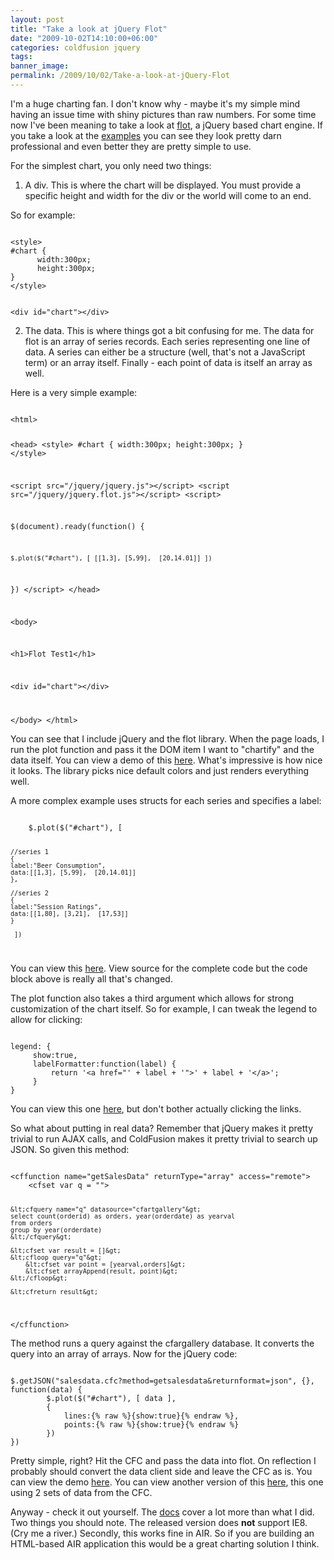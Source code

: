 ```yaml
---
layout: post
title: "Take a look at jQuery Flot"
date: "2009-10-02T14:10:00+06:00"
categories: coldfusion jquery 
tags: 
banner_image: 
permalink: /2009/10/02/Take-a-look-at-jQuery-Flot
---
```


I'm a huge charting fan. I don't know why - maybe it's my simple mind having an issue time with shiny pictures than raw numbers. For some time now I've been meaning to take a look at <a href="http://code.google.com/p/flot/">flot</a>, a jQuery based chart engine. If you take a look at the <a href="http://people.iola.dk/olau/flot/examples/">examples</a> you can see they look pretty darn professional and even better they are pretty simple to use.
<!--more-->
For the simplest chart, you only need two things:

1) A div. This is where the chart will be displayed. You must provide a specific height and width for the div or the world will come to an end. 

So for example:

<code>
&lt;style&gt;
#chart {
      width:300px;
      height:300px;
}
&lt;/style&gt;

&lt;div id="chart"&gt;&lt;/div&gt;
</code>

2) The data. This is where things got a bit confusing for me. The data for flot is an array of series records. Each series representing one line of data. A series can either be a structure (well, that's not a JavaScript term) or an array itself. Finally - each point of data is itself an array as well.

Here is a very simple example:

<code>
&lt;html&gt;

&lt;head&gt;
&lt;style&gt;
#chart {
      width:300px;
      height:300px;
}
&lt;/style&gt;

&lt;script src="/jquery/jquery.js"&gt;&lt;/script&gt;
&lt;script src="/jquery/jquery.flot.js"&gt;&lt;/script&gt;
&lt;script&gt;

$(document).ready(function() {

    $.plot($("#chart"), [ [[1,3], [5,99],  [20,14.01]] ])
	
})
&lt;/script&gt;
&lt;/head&gt;

&lt;body&gt;

&lt;h1&gt;Flot Test1&lt;/h1&gt;

&lt;div id="chart"&gt;&lt;/div&gt;

&lt;/body&gt;
&lt;/html&gt;
</code>

You can see that I include jQuery and the flot library. When the page loads, I run the plot function and pass it the DOM item I want to "chartify" and the data itself. You can view a demo of this <a href="http://www.raymondcamden.com/demos/flot/test.html">here</a>. What's impressive is how nice it looks. The library picks nice default colors and just renders everything well. 

A more complex example uses structs for each series and specifies a label:

<code>
    $.plot($("#chart"), [ 
	
	//series 1
	{
    label:"Beer Consumption",
	data:[[1,3], [5,99],  [20,14.01]]
	},

    //series 2
    {
    label:"Session Ratings",
    data:[[1,80], [3,21],  [17,53]]
    }
	
	 ])
</code>

You can view this <a href="http://www.coldfusionjedi.com/demos/flot/test2.html">here</a>. View source for the complete code but the code block above is really all that's changed. 

The plot function also takes a third argument which allows for strong customization of the chart itself. So for example, I can tweak the legend to allow for clicking:

<code>
legend: {
     show:true,
     labelFormatter:function(label) {
         return '&lt;a href="' + label + '"&gt;' + label + '&lt;/a&gt;';
     }
}
</code>

You can view this one <a href="http://www.coldfusionjedi.com/demos/flot/test3.html">here</a>, but don't bother actually clicking the links. 

So what about putting in real data? Remember that jQuery makes it pretty trivial to run AJAX calls, and ColdFusion makes it pretty trivial to search up JSON. So given this method:

<code>
&lt;cffunction name="getSalesData" returnType="array" access="remote"&gt;
    &lt;cfset var q = ""&gt;
	
	&lt;cfquery name="q" datasource="cfartgallery"&gt;
	select count(orderid) as orders, year(orderdate) as yearval
	from orders
	group by year(orderdate)
	&lt;/cfquery&gt;
	
	&lt;cfset var result = []&gt;
	&lt;cfloop query="q"&gt;
		&lt;cfset var point = [yearval,orders]&gt;
		&lt;cfset arrayAppend(result, point)&gt;
	&lt;/cfloop&gt;
	
	&lt;cfreturn result&gt;
&lt;/cffunction&gt;
</code>

The method runs a query against the cfargallery database. It converts the query into an array of arrays. Now for the jQuery code:

<code>
$.getJSON("salesdata.cfc?method=getsalesdata&returnformat=json", {}, function(data) {
	    $.plot($("#chart"), [ data ], 
		{
			lines:{% raw %}{show:true}{% endraw %},
			points:{% raw %}{show:true}{% endraw %}
		})
})
</code>

Pretty simple, right? Hit the CFC and pass the data into flot. On reflection I probably should convert the data client side and leave the CFC as is. You can view the demo <a href="http://www.coldfusionjedi.com/demos/flot/test4.html">here</a>. You can view another version of this <a href="http://www.coldfusionjedi.com/demos/flot/test6.html">here</a>, this one using 2 sets of data from the CFC. 

Anyway - check it out yourself. The <a href="http://people.iola.dk/olau/flot/API.txt">docs</a> cover a lot more than what I did. Two things you should note. The released version does <b>not</b> support IE8. (Cry me a river.) Secondly, this works fine in AIR. So if you are building an HTML-based AIR application this would be a great charting solution I think.